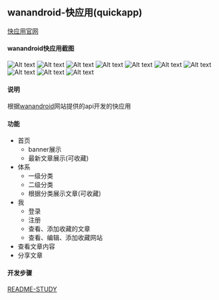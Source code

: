 ## wanandroid-快应用(quickapp)

[快应用官网](https://www.quickapp.cn/)

#### wanandroid快应用截图

![Alt text](/img/21.jpg)
![Alt text](/img/22.jpg)
![Alt text](/img/23.jpg)
![Alt text](/img/4.jpeg)
![Alt text](/img/24.jpg)
![Alt text](/img/25.jpg)
![Alt text](/img/26.jpg)
![Alt text](/img/27.jpg)
![Alt text](/img/28.jpg)
![Alt text](/img/29.jpg)

#### 说明
根据[wanandroid](http://www.wanandroid.com/blog/show/2)网站提供的api开发的快应用

#### 功能
* 首页
  * banner展示
  * 最新文章展示(可收藏)
* 体系
  * 一级分类
  * 二级分类
  * 根据分类展示文章(可收藏)
* 我
  * 登录
  * 注册
  * 查看、添加收藏的文章
  * 查看、编辑、添加收藏网站
* 查看文章内容
* 分享文章

#### 开发步骤
[README-STUDY](https://github.com/CB-ysx/wanandroid-quickapp/blob/master/README-STUDY.md)
